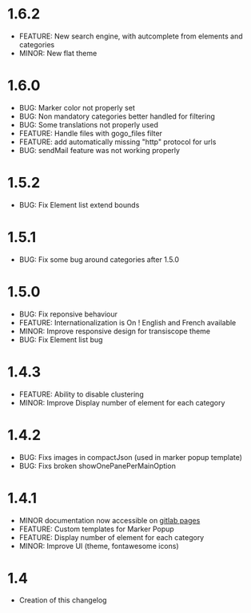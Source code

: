 # 1.6.2
* FEATURE: New search engine, with autcomplete from elements and categories
* MINOR: New flat theme

# 1.6.0
* BUG: Marker color not properly set
* BUG: Non mandatory categories better handled for filtering
* BUG: Some translations not properly used
* FEATURE: Handle files with gogo_files filter
* FEATURE: add automatically missing "http" protocol for urls
* BUG: sendMail feature was not working properly

# 1.5.2
* BUG: Fix Element list extend bounds

# 1.5.1
* BUG: Fix some bug around categories after 1.5.0

# 1.5.0
* BUG: Fix reponsive behaviour
* FEATURE: Internationalization is On ! English and French available
* MINOR: Improve responsive design for transiscope theme
* BUG: Fix Element list bug

# 1.4.3
* FEATURE: Ability to disable clustering
* MINOR: Improve Display number of element for each category

# 1.4.2
* BUG: Fixs images in compactJson (used in marker popup template)
* BUG: Fixs broken showOnePanePerMainOption

# 1.4.1
* MINOR documentation now accessible on [gitlab pages](https://pixelhumain.gitlab.io/GoGoCartoJs)
* FEATURE: Custom templates for Marker Popup
* FEATURE: Display number of element for each category
* MINOR: Improve UI (theme, fontawesome icons)

# 1.4
* Creation of this changelog
